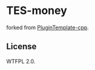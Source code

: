 # TES-money 

forked from [PluginTemplate-cpp](https://github.com/LiteLDev/PluginTemplate-cpp).


## License

WTFPL 2.0.